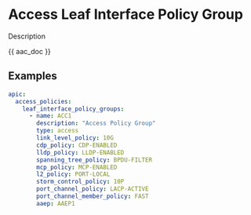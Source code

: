 # Access Leaf Interface Policy Group

Description

{{ aac_doc }}
## Examples

```yaml
apic:
  access_policies:
    leaf_interface_policy_groups:
      - name: ACC1
        description: "Access Policy Group"
        type: access
        link_level_policy: 10G
        cdp_policy: CDP-ENABLED
        lldp_policy: LLDP-ENABLED
        spanning_tree_policy: BPDU-FILTER
        mcp_policy: MCP-ENABLED
        l2_policy: PORT-LOCAL
        storm_control_policy: 10P
        port_channel_policy: LACP-ACTIVE
        port_channel_member_policy: FAST
        aaep: AAEP1
```
